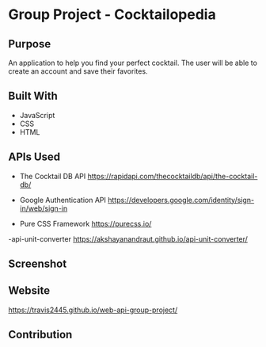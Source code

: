 # Group Project - Cocktailopedia

## Purpose
An application to help you find your perfect cocktail. The user will be able to create an account and save their favorites.

## Built With
* JavaScript
* CSS
* HTML

## APIs Used
* The Cocktail DB API
https://rapidapi.com/thecocktaildb/api/the-cocktail-db/

* Google Authentication API
https://developers.google.com/identity/sign-in/web/sign-in

* Pure CSS Framework
https://purecss.io/

-api-unit-converter
https://akshayanandraut.github.io/api-unit-converter/

## Screenshot
<!-- ![Screen Shot of Page](assets/images/screenshot.png) -->

## Website
https://travis2445.github.io/web-api-group-project/

## Contribution

